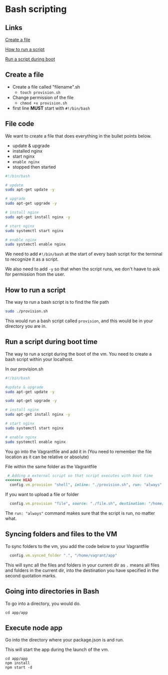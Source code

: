 # Bash scripting

## Links

[Create a file](#create-a-file)

[How to run a script](#how-to-run-a-script)

[Run a script during boot](#run-a-script-during-boot-time)

## Create a file

- Create a file called "filename".sh
  - `touch provision.sh`
- Change permission of the file
  - `chmod +x provision.sh`
- first line **MUST** start with `#!/bin/bash`


## File code

We want to create a file that does everything in the bullet points below.

- update & upgrade
- installed nginx
- start nginx
- `enable nginx`
- stopped then started

```bash
#!/bin/bash

# update
sudo apt-get update -y

# upgrade
sudo apt-get upgrade -y

# install nginx
sudo apt-get install nginx -y

# start nginx
sudo systemctl start nginx

# enable nginx
sudo systemctl enable nginx
```

We need to add `#!/bin/bash` at the start of every bash script for the terminal to recognize it as a script.

We also need to add `-y` so that when the script runs, we don't haave to ask for permission from the user.

## How to run a script

The way to run a bash script is to find the file path

```bash
sudo ./provision.sh
```

This would run a bash script called `provision`, and this would be in your directory you are in.

## Run a script during boot time

The way to run a script during the boot of the vm.
You need to create a bash script within your localhost.

In our provision.sh
```bash
#!/bin/bash

#update & upgrade
sudo apt-get update -y

sudo apt-get upgrade -y

# install nginx
sudo apt-get install nginx -y

# start nginx
sudo systemctl start nginx

# enable nginx
sudo systemctl enable nginx
```

You go into the Vagrantfile and add it in (You need to remember the file location as it can be relative or absolute)

File within the same folder as the Vagrantfile

```ruby
 # Adding a external script so that script executes with boot time
<<<<<<< HEAD
  config.vm.provision "shell", inline: "./provision.sh", run: "always"
```

If you want to upload a file or folder

```ruby
  config.vm.provision "file", source: "./file.sh", destination: "/home/vagrant/"
```

The `run: "always"` command makes sure that the script is run, no matter what.

## Syncing folders and files to the VM

To sync folders to the vm, you add the code below to your Vagrantfile

```ruby
  config.vm.synced_folder ".", "/home/vagrant/app"
```

This will sync all the files and folders in your current dir as `.` means all files and folders in the current dir, into the destination you have specified in the second quotation marks.

## Going into directories in Bash

To go into a directory, you would do.

```shell
cd app/app
```

## Execute node app

Go into the directory where your package.json is and run.

This will start the app during the launch of the vm.

```shell
cd app/app
npm install
npm start -d
```
